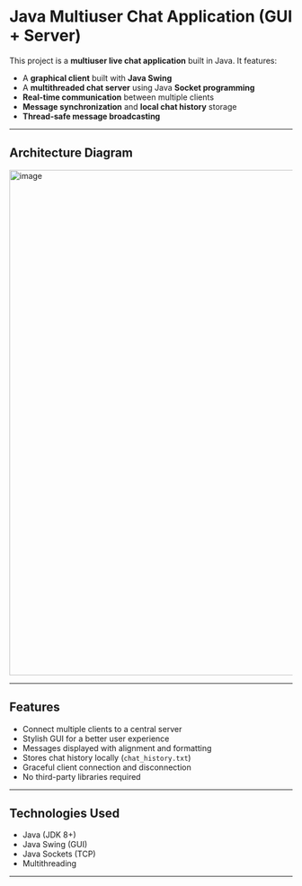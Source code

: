 # Java Multiuser Chat Application (GUI + Server)

This project is a **multiuser live chat application** built in Java. It features:

- A **graphical client** built with **Java Swing**
- A **multithreaded chat server** using Java **Socket programming**
- **Real-time communication** between multiple clients
- **Message synchronization** and **local chat history** storage
- **Thread-safe message broadcasting**

---

## Architecture Diagram

<img width="1614" height="899" alt="image" src="https://github.com/user-attachments/assets/b502d768-b22a-460a-8f78-683138604f43" />

---

## Features

- Connect multiple clients to a central server
- Stylish GUI for a better user experience
- Messages displayed with alignment and formatting
- Stores chat history locally (`chat_history.txt`)
- Graceful client connection and disconnection
- No third-party libraries required

---

## Technologies Used

- Java (JDK 8+)
- Java Swing (GUI)
- Java Sockets (TCP)
- Multithreading

---



